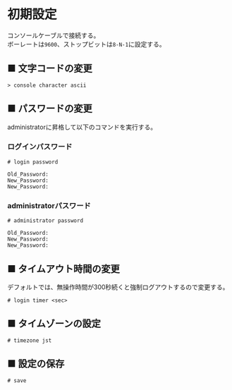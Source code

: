 # 初期設定
コンソールケーブルで接続する。  
ボーレートは`9600`、ストップビットは`8-N-1`に設定する。

## ■ 文字コードの変更
```
> console character ascii
```

## ■ パスワードの変更
administratorに昇格して以下のコマンドを実行する。
### ログインパスワード
```
# login password
```
```
Old_Password: 
New_Password: 
New_Password: 
```
### administratorパスワード
```
# administrator password
```
```
Old_Password: 
New_Password: 
New_Password: 
```

## ■ タイムアウト時間の変更
デフォルトでは、無操作時間が300秒続くと強制ログアウトするので変更する。
```
# login timer <sec>
```

## ■ タイムゾーンの設定
```
# timezone jst
```

## ■ 設定の保存
```
# save
```
